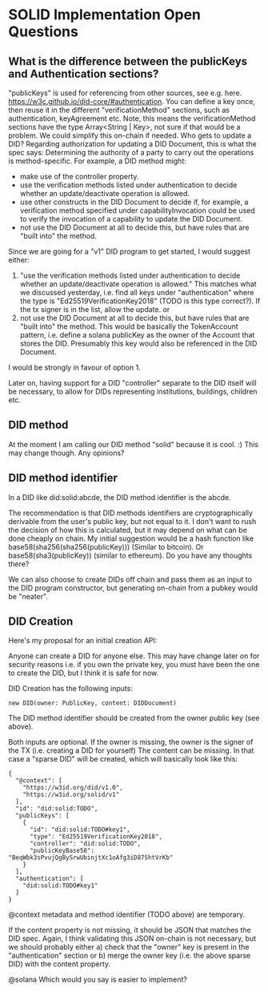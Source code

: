 # SOLID Implementation Open Questions

## What is the difference between the publicKeys and Authentication sections?

"publicKeys" is used for referencing from other sources, see e.g. here. https://w3c.github.io/did-core/#authentication.
You can define a key once, then reuse it in the different "verificationMethod" sections, such as authentication, keyAgreement etc.
Note, this means the verificationMethod sections have the type Array<String | Key>, not sure if that would be a problem. We could simplify this on-chain if needed.
Who gets to update a DID?
Regarding authorization for updating a DID Document, this is what the spec says:
Determining the authority of a party to carry out the operations is method-specific. For example, a DID method might:
- make use of the controller property.
- use the verification methods listed under authentication to decide whether an update/deactivate operation is allowed.
- use other constructs in the DID Document to decide if, for example, a verification method specified under capabilityInvocation could be used to verify the invocation of a capability to update the DID Document.
- not use the DID Document at all to decide this, but have rules that are "built into" the method.

Since we are going for a "v1" DID program to get started, I would suggest either:
1. "use the verification methods listed under authentication to decide whether an update/deactivate operation is allowed."
This matches what we discussed yesterday, i.e. find all keys under "authentication" where the type is "Ed25519VerificationKey2018" (TODO is this type correct?). If the tx signer is in the list, allow the update.
or
22. not use the DID Document at all to decide this, but have rules that are "built into" the method.
This would be basically the TokenAccount pattern, i.e. define a solana publicKey as the owner of the Account that stores the DID. Presumably this key would also be referenced in the DID Document.

I would be strongly in favour of option 1.

Later on, having support for a DID "controller" separate to the DID itself will be necessary, to allow for DIDs representing institutions, buildings, children etc.

## DID method

At the moment I am calling our DID method "solid" because it is cool. :) This may change though. Any opinions?

## DID method identifier

In a DID like did:solid:abcde, the DID method identifier is the abcde.

The recommendation is that DID methods identifiers are cryptographically derivable from the user's public key, but not equal to it.
I don't want to rush the decision of how this is calculated, but it may depend on what can be done cheaply on chain. My initial suggestion would be a hash function like base58(sha256(sha256(publicKey))) (Similar to bitcoin). Or base58(sha3(publicKey)) (similar to ethereum). Do you have any thoughts there?

We can also choose to create DIDs off chain and pass them as an input to the DID program constructor, but generating on-chain from a pubkey would be "neater".

## DID Creation

Here's my proposal for an initial creation API:

Anyone can create a DID for anyone else. This may have change later on for security reasons i.e. if you own the private key, you must have been the one to create the DID, but I think it is safe for now.

DID Creation has the following inputs:

```
new DID(owner: PublicKey, content: DIDDocument)
```

The DID method identifier should be created from the owner public key (see above).

Both inputs are optional. If the owner is missing, the owner is the signer of the TX (i.e. creating a DID for yourself)
The content can be missing. In that case a "sparse DID" will be created, which will basically look like this:

```
{
  "@context": [
    "https://w3id.org/did/v1.0",
    "https://w3id.org/solid/v1"
  ],
  "id": "did:solid:TODO",
  "publicKeys": [
    {
      "id": "did:solid:TODO#key1",
      "type": "Ed25519VerificationKey2018",
      "controller": "did:solid:TODO",
      "publicKeyBase58": "BeqWbk3sPvujQgBySrwUbinjtXc1oAfg3iD87ShtVrKb"
    }
  ],
  "authentication": [
    "did:solid:TODO#key1"
  ]
}
```
@context metadata and method identifier (TODO above) are temporary.

If the content property is not missing, it should be JSON that matches the DID spec. Again, I think validating this JSON on-chain is not necessary, but we should probably either
a) check that the "owner" key is present in the "authentication" section
or
b) merge the owner key (i.e. the above sparse DID) with the content property.

@solana Which would you say is easier to implement?
